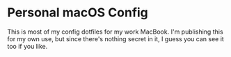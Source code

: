 # Personal macOS Config

This is most of my config dotfiles for my work MacBook. I'm publishing this for my own use, but since there's nothing secret in it, I guess you can see it too if you like.
